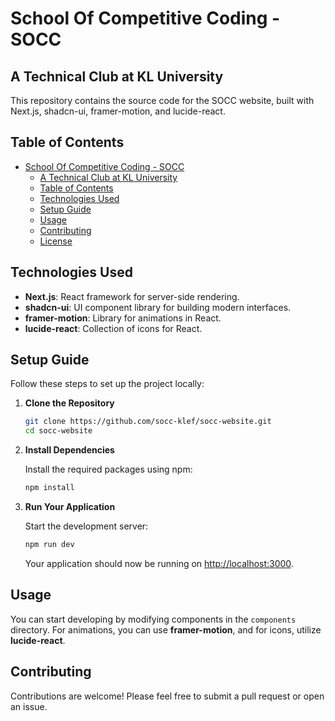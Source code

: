 # School Of Competitive Coding - SOCC

## A Technical Club at KL University

This repository contains the source code for the SOCC website, built with Next.js, shadcn-ui, framer-motion, and lucide-react.

## Table of Contents

- [School Of Competitive Coding - SOCC](#school-of-competitive-coding---socc)
  - [A Technical Club at KL University](#a-technical-club-at-kl-university)
  - [Table of Contents](#table-of-contents)
  - [Technologies Used](#technologies-used)
  - [Setup Guide](#setup-guide)
  - [Usage](#usage)
  - [Contributing](#contributing)
  - [License](#license)

## Technologies Used

- **Next.js**: React framework for server-side rendering.
- **shadcn-ui**: UI component library for building modern interfaces.
- **framer-motion**: Library for animations in React.
- **lucide-react**: Collection of icons for React.

## Setup Guide

Follow these steps to set up the project locally:

1. **Clone the Repository**

   ```bash
   git clone https://github.com/socc-klef/socc-website.git
   cd socc-website
   ```

2. **Install Dependencies**

   Install the required packages using npm:

   ```bash
   npm install
   ```


3. **Run Your Application**

   Start the development server:

   ```bash
   npm run dev
   ```

   Your application should now be running on [http://localhost:3000](http://localhost:3000).

## Usage

You can start developing by modifying components in the `components` directory. For animations, you can use **framer-motion**, and for icons, utilize **lucide-react**.

## Contributing

Contributions are welcome! Please feel free to submit a pull request or open an issue.
